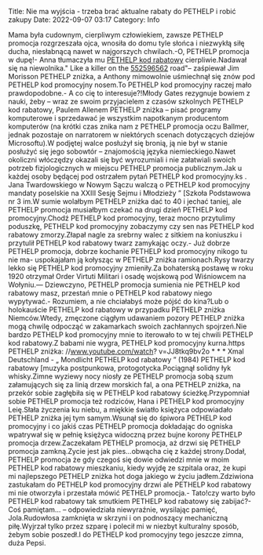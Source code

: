 Title: Nie ma wyjścia - trzeba brać aktualne rabaty do PETHELP i robić zakupy
Date: 2022-09-07 03:17
Category: Info

Mama była cudownym, cierpliwym człowiekiem, zawsze PETHELP promocja rozgrzeszała ojca, wnosiła do domu tyle słońca i niezwykłą siłę ducha, niesłabnącą nawet w najgorszych chwilach.-O, PETHELP promocja w dupę!- Anna tłumaczyła mu [PETHELP kod rabatowy](https://promki.pl/kody-rabatowe/pethelp) cierpliwie.Nadawał się na niewolnika.\" Like a killer on the [552596562](https://telinfo.co/pl/numer/552596562/) road"– zaśpiewał Jim Morisson PETHELP zniżka, a Anthony mimowolnie uśmiechnął się znów pod PETHELP kod promocyjny nosem.To PETHELP kod promocyjny raczej mało prawdopodobne.- A co cię to interesuje?!Młody Gates rezygnuje bowiem z nauki, żeby – wraz ze swoim przyjacielem z czasów szkolnych PETHELP kod rabatowy, Paulem Allenem PETHELP zniżka – pisać programy komputerowe i sprzedawać je wszystkim napotkanym producentom komputerów (na krótki czas znika nam z PETHELP promocja oczu Ballmer, jednak pozostaje on narratorem w niektórych scenach dotyczących dziejów Microsoftu).W podjętej walce posłużył się bronią, ją nie był w stanie posłużyć się jego sobowtór – znajomością języka niemieckiego.Nawet okoliczni włóczędzy okazali się być wyrozumiali i nie załatwiali swoich potrzeb fizjologicznych w miejscu PETHELP promocja publicznym.Jak u każdej osoby będącej pod ostrzałem pytań PETHELP kod promocyjny.ks . Jana Twardowskiego w Nowym Sączu walczą o PETHELP kod promocyjny mandaty poselskie na XXIII Sesję Sejmu i Młodzieży ” [Szkoła Podstawowa nr 3 im.W sumie wolałbym PETHELP zniżka dać to 40 i jechać taniej, ale PETHELP promocja musiałbym czekać na drugi dzień PETHELP kod promocyjny.Chodź PETHELP kod promocyjny, teraz mocno przytulimy poduszkę, PETHELP kod promocyjny zobaczymy czy sen nas PETHELP kod rabatowy zmorzy.Złapał nagle za srebrny walec z sitkiem na koniuszku i przytulił PETHELP kod rabatowy twarz zamykając oczy.- Już dobrze PETHELP promocja, dobrze kochanie PETHELP kod promocyjny nikogo tu nie ma- uspokajałam ją kołysząc w PETHELP zniżka ramionach.Rysy twarzy lekko się PETHELP kod promocyjny zmieniły.Za bohaterską postawę w roku 1920 otrzymał Order Virtuti Militari i osadę wojskową pod Wiśniowcem na Wołyniu.— Dziewczyno, PETHELP promocja sumienia nie PETHELP kod rabatowy masz, przestań mnie o PETHELP kod rabatowy niego wypytywać.- Rozumiem, a nie chciałabyś może pójść do kina?Lub o holokauście PETHELP kod rabatowy w przypadku PETHELP zniżka Niemców.Wtedy, zmęczone ciągłym udawaniem pozory PETHELP zniżka mogą chwilę odpocząć w zakamarkach swoich zachłannych spojrzeń.Nie bardzo PETHELP kod promocyjny mnie to iterowało to w tej chwili PETHELP kod rabatowy.Z babami nie wygra, PETHELP kod promocyjny kurna.https PETHELP zniżka: //www.youtube.com/watch? v=JJ8tkq9bv2o * * * Xmal Deutschland - „ Mondlicht PETHELP kod rabatowy ” (1984) PETHELP kod rabatowy [muzyka postpunkowa, protogotycka.Pociągnął solidny łyk whisky.Zimne wyziewy nocy niosły ze PETHELP promocja sobą szum załamujących się za linią drzew morskich fal, a ona PETHELP zniżka, na przekór sobie zagłębiła się w PETHELP kod rabatowy ścieżkę.Przypomniał sobie PETHELP promocja też rodziców, Hana i PETHELP kod promocyjny Leię.Słała życzenia ku niebu, a miękkie światło księżyca odpowiadało PETHELP zniżka jej tym samym.Wsunął się do śpiwora PETHELP kod promocyjny i co jakiś czas PETHELP promocja dokładając do ogniska wpatrywał się w pełnię księżyca widoczną przez bujne korony PETHELP promocja drzew.Zaczekałam PETHELP promocja, aż drzwi się PETHELP promocja zamkną.Zycie jest jak pies...obwącha cię z każdej strony.Dodał, PETHELP promocja że gdy czegoś się dowie odwiedzi mnie w moim PETHELP kod rabatowy mieszkaniu, kiedy wyjdę ze szpitala oraz, że kupi mi najlepszego PETHELP zniżka hot doga jakiego w życiu jadłem.Zdziwiona zastukałam do PETHELP kod promocyjny drzwi ale PETHELP kod rabatowy mi nie otworzyła i przestała mówić PETHELP promocja.- Tato!czy warto było PETHELP kod rabatowy tak smutkiem PETHELP kod rabatowy się zabijać?- Coś pamiętam… – odpowiedziała niewyraźnie, wysilając pamięć, Jola.Rudowłosa zamknięta w skrzyni i on podnoszący mechaniczną piłę.Wyjrzał tylko przez szparę i polecił mi w niezbyt kulturalny sposób, żebym sobie poszedł.I do PETHELP kod promocyjny tego jeszcze zimna, duża Pepsi.
